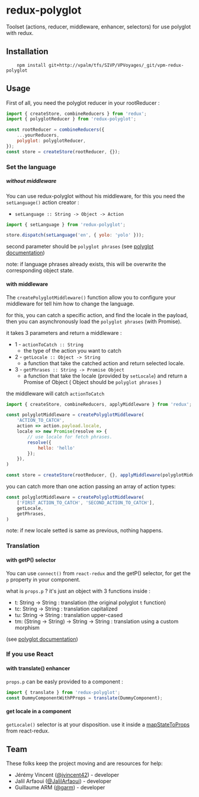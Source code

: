 # redux-polyglot

Toolset (actions, reducer, middleware, enhancer, selectors) for use polyglot with redux.

## Installation
```
    npm install git+http://vpalm/tfs/SIVP/VPVoyages/_git/vpm-redux-polyglot
```
## Usage
First of all, you need the polyglot reducer in your rootReducer :
```javascript
import { createStore, combineReducers } from 'redux';
import { polyglotReducer } from 'redux-polyglot';

const rootReducer = combineReducers({
    ...yourReducers,
    polyglot: polyglotReducer,
});
const store = createStore(rootReducer, {});

```

### Set the language
##### without middleware
You can use redux-polyglot without his middleware, for this you need the `setLanguage()` action creator :

- ```setLanguage :: String -> Object -> Action```

```javascript
import { setLanguage } from 'redux-polyglot';

store.dispatch(setLanguage('en', { yolo: 'yolo' }));
```
second parameter should be `polyglot phrases` (see [polyglot documentation](http://airbnb.io/polyglot.js/))

note: if language phrases already exists, this will be overwrite the corresponding object state.

#### with middleware
The `createPolyglotMiddleware()` function allow you to configure your middleware for tell him how to change the language.

for this, you can catch a specific action, and find the locale in the payload, then you can asynchronously load the `polyglot phrases` (with Promise).

it takes 3 parameters and return a middleware :
- 1 - `actionToCatch :: String`
    - the type of the action you want to catch
- 2 - `getLocale :: Object -> String`
    - a function that take the catched action and return selected locale.
- 3 - `getPhrases :: String -> Promise Object`
    - a function that take the locale (provided by `setLocale`) and return a Promise of Object ( Object should be `polyglot phrases` )

the middleware will catch `actionToCatch`

```javascript
import { createStore, combineReducers, applyMiddleware } from 'redux';

const polyglotMiddleware = createPolyglotMiddleware(
    'ACTION_TO_CATCH',
    action => action.payload.locale,
    locale => new Promise(resolve => {
        // use locale for fetch phrases.
        resolve({
            hello: 'hello'
        });
    }),
)

const store = createStore(rootReducer, {}, applyMiddleware(polyglotMiddleware));
```

you can catch more than one action passing an array of action types: 
```javascript
const polyglotMiddleware = createPolyglotMiddleware(
    ['FIRST_ACTION_TO_CATCH', 'SECOND_ACTION_TO_CATCH'],
    getLocale,
    getPhrases,
)
```

note: if new locale setted is same as previous, nothing happens.

### Translation
#### with getP() selector
You can use `connect()` from `react-redux` and the getP() selector, for get the `p` property in your component.

what is `props.p` ?
it's just an object with 3 functions inside :
- t: String -> String : translation (the original polyglot `t` function)
- tc: String -> String : translation capitalized
- tu: String -> String : translation upper-cased
- tm: (String -> String) -> String -> String :  translation using a custom morphism

(see [polyglot documentation](http://airbnb.io/polyglot.js/))

### If you use React
#### with translate() enhancer
`props.p` can be easly provided to a component :
```javascript
import { translate } from 'redux-polyglot';
const DummyComponentWithPProps = translate(DummyComponent);
```

#### get locale in a component
`getLocale()` selector is at your disposition. use it inside a [mapStateToProps](https://github.com/reactjs/react-redux/blob/master/docs/api.md#connectmapstatetoprops-mapdispatchtoprops-mergeprops-options) from react-redux.

## Team

These folks keep the project moving and are resources for help:

* Jérémy Vincent ([@jvincent42](https://github.com/jvincent42)) - developer
* Jalil Arfaoui ([@JalilArfaoui](https://github.com/JalilArfaoui)) - developer
* Guillaume ARM ([@garm](https://github.com/guillaumearm/)) - developer
